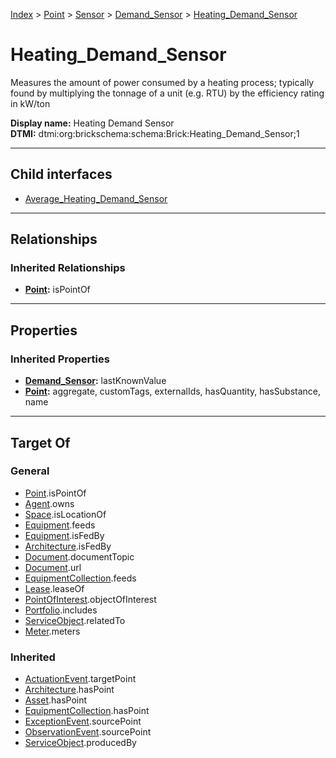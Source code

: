 [Index](../../../../index.md) > [Point](../../../Point.md) > [Sensor](../../Sensor.md) > [Demand_Sensor](../Demand_Sensor.md) > [Heating_Demand_Sensor](#)
# Heating_Demand_Sensor

Measures the amount of power consumed by a heating process; typically found by multiplying the tonnage of a unit (e.g. RTU) by the efficiency rating in kW/ton


**Display name:** Heating Demand Sensor<br />
**DTMI:** dtmi:org:brickschema:schema:Brick:Heating_Demand_Sensor;1

---

## Child interfaces
* [Average_Heating_Demand_Sensor](Average-.md)

---

## Relationships

### Inherited Relationships
* **[Point](../../../Point.md):** isPointOf

---

## Properties

### Inherited Properties
* **[Demand_Sensor](../Demand_Sensor.md):** lastKnownValue
* **[Point](../../../Point.md):** aggregate, customTags, externalIds, hasQuantity, hasSubstance, name

---

## Target Of
### General
* [Point](../../../Point.md).isPointOf
* [Agent](../../../../Agent/Agent.md).owns
* [Space](../../../../Space/Space.md).isLocationOf
* [Equipment](../../../../Asset/Equipment/Equipment.md).feeds
* [Equipment](../../../../Asset/Equipment/Equipment.md).isFedBy
* [Architecture](../../../../Space/Architecture/Architecture.md).isFedBy
* [Document](../../../../Information/Document/Document.md).documentTopic
* [Document](../../../../Information/Document/Document.md).url
* [EquipmentCollection](../../../../Collection/Equipment-.md).feeds
* [Lease](../../../../Event/Lease.md).leaseOf
* [PointOfInterest](../../../../Information/PointOfInterest.md).objectOfInterest
* [Portfolio](../../../../Collection/Portfolio.md).includes
* [ServiceObject](../../../../Information/ServiceObject/ServiceObject.md).relatedTo
* [Meter](../../../../Asset/Equipment/Meter/Meter.md).meters
### Inherited
* [ActuationEvent](../../../../Event/Point-/ActuationEvent.md).targetPoint
* [Architecture](../../../../Space/Architecture/Architecture.md).hasPoint
* [Asset](../../../../Asset/Asset.md).hasPoint
* [EquipmentCollection](../../../../Collection/Equipment-.md).hasPoint
* [ExceptionEvent](../../../../Event/Point-/ExceptionEvent.md).sourcePoint
* [ObservationEvent](../../../../Event/Point-/ObservationEvent/ObservationEvent.md).sourcePoint
* [ServiceObject](../../../../Information/ServiceObject/ServiceObject.md).producedBy
